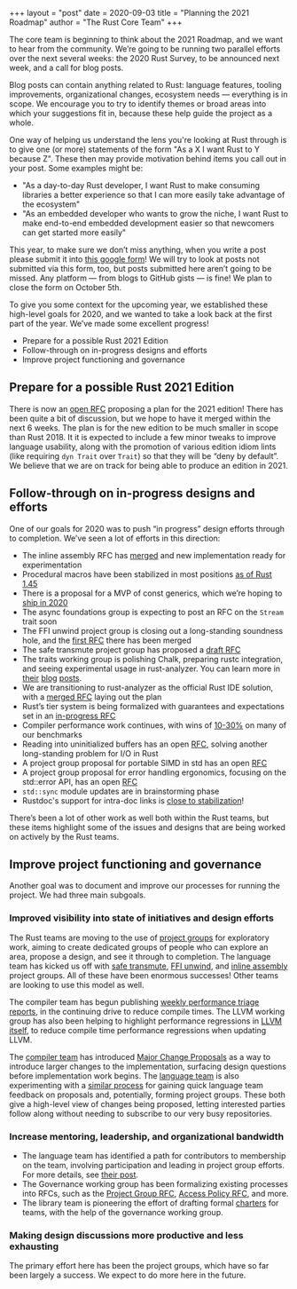 +++
layout = "post"
date = 2020-09-03
title = "Planning the 2021 Roadmap"
author = "The Rust Core Team"
+++

The core team is beginning to think about the 2021 Roadmap, and we want to hear from the community. We’re going to be running two parallel efforts over the next several weeks: the 2020 Rust Survey, to be announced next week, and a call for blog posts.

Blog posts can contain anything related to Rust: language features, tooling improvements, organizational changes, ecosystem needs — everything is in scope. We encourage you to try to identify themes or broad areas into which your suggestions fit in, because these help guide the project as a whole.

One way of helping us understand the lens you're looking at Rust through is to give one (or more) statements of the form "As a X I want Rust to Y because Z". These then may provide motivation behind items you call out in your post. Some examples might be:

- "As a day-to-day Rust developer, I want Rust to make consuming libraries a better experience so that I can more easily take advantage of the ecosystem"
- "As an embedded developer who wants to grow the niche, I want Rust to make end-to-end embedded development easier so that newcomers can get started more easily"

This year, to make sure we don’t miss anything, when you write a post please submit it into [this google form](https://forms.gle/Hv41uA5qJEY89XRm7)! We will try to look at posts not submitted via this form, too, but posts submitted here aren’t going to be missed. Any platform — from blogs to GitHub gists — is fine! We plan to close the form on October 5th.

To give you some context for the upcoming year, we established these high-level goals for 2020, and we wanted to take a look back at the first part of the year. We’ve made some excellent progress!

- Prepare for a possible Rust 2021 Edition
- Follow-through on in-progress designs and efforts
- Improve project functioning and governance

## Prepare for a possible Rust 2021 Edition

There is now an [open RFC](https://github.com/rust-lang/rfcs/pull/2966) proposing a plan for the 2021 edition! There has been quite a bit of discussion, but we hope to have it merged within the next 6 weeks. The plan is for the new edition to be much smaller in scope than Rust 2018. It it is expected to include a few minor tweaks to improve language usability, along with the promotion of various edition idiom lints (like requiring `dyn Trait` over `Trait`) so that they will be “deny by default”. We believe that we are on track for being able to produce an edition in 2021.

## Follow-through on in-progress designs and efforts

One of our goals for 2020 was to push “in progress” design efforts through to completion. We’ve seen a lot of efforts in this direction:

- The inline assembly RFC has [merged](https://rust-lang.github.io/rfcs/2873-inline-asm.html) and new implementation ready for experimentation
- Procedural macros have been stabilized in most positions [as of Rust 1.45](https://blog.rust-lang.org/2020/07/16/Rust-1.45.0.html#stabilizing-function-like-procedural-macros-in-expressions-patterns-and-statements)
- There is a proposal for a MVP of const generics, which we’re hoping to [ship in 2020](https://without.boats/blog/shipping-const-generics/)
- The async foundations group is expecting to post an RFC on the `Stream` trait soon
- The FFI unwind project group is closing out a long-standing soundness hole, and the [first RFC](https://rust-lang.github.io/rfcs/2945-c-unwind-abi.html) there has been merged
- The safe transmute project group has proposed a [draft RFC](https://github.com/rust-lang/rfcs/pull/2981)
- The traits working group is polishing Chalk, preparing rustc integration, and seeing experimental usage in rust-analyzer. You can learn more in [their](https://blog.rust-lang.org/inside-rust/2020/03/28/traits-sprint-1.html) [blog](https://blog.rust-lang.org/inside-rust/2020/05/18/traits-sprint-2.html) [posts](https://blog.rust-lang.org/inside-rust/2020/07/17/traits-sprint-3.html).
- We are transitioning to rust-analyzer as the official Rust IDE solution, with a [merged RFC](https://rust-lang.github.io/rfcs/2912-rust-analyzer.html) laying out the plan
- Rust’s tier system is being formalized with guarantees and expectations set in an [in-progress RFC](https://github.com/rust-lang/rfcs/pull/2803)
- Compiler performance work continues, with wins of [10-30%](https://perf.rust-lang.org/compare.html?start=2020-01-01&end=&stat=instructions%3Au) on many of our benchmarks
- Reading into uninitialized buffers has an open [RFC](https://github.com/sfackler/rfcs/blob/read-buf/text/0000-read-buf.md), solving another long-standing problem for I/O in Rust
- A project group proposal for portable SIMD in std has an open [RFC](https://github.com/KodrAus/rfcs/blob/simd-pg/text/0000-stdsimd.md)
- A project group proposal for error handling ergonomics, focusing on the std::error API, has an open [RFC](https://github.com/yaahc/rfcs/blob/ehpg/text/0000-project-error-handling.md)
- `std::sync` module updates are in brainstorming phase
- Rustdoc's support for intra-doc links is [close to stabilization](https://github.com/rust-lang/rust/pull/74430)!

There’s been a lot of other work as well both within the Rust teams, but these items highlight some of the issues and designs that are being worked on actively by the Rust teams.

## Improve project functioning and governance

Another goal was to document and improve our processes for running the project. We had three main subgoals.

### Improved visibility into state of initiatives and design efforts

The Rust teams are moving to the use of [project groups](https://rust-lang.github.io/rfcs/2856-project-groups.html) for exploratory work, aiming to create dedicated groups of people who can explore an area, propose a design, and see it through to completion. The language team has kicked us off with [safe transmute](https://github.com/rust-lang/project-safe-transmute/), [FFI unwind](https://github.com/rust-lang/project-ffi-unwind/), and [inline assembly](https://github.com/rust-lang/project-inline-asm) project groups. All of these have been enormous successes! Other teams are looking to use this model as well.

The compiler team has begun publishing [weekly performance triage reports](https://github.com/rust-lang/rustc-perf/tree/master/triage), in the continuing drive to reduce compile times. The LLVM working group has also been helping to highlight performance regressions in [LLVM itself](https://nikic.github.io/2020/05/10/Make-LLVM-fast-again.html), to reduce compile time performance regressions when updating LLVM.

The [compiler team](https://github.com/rust-lang/compiler-team/) has introduced [Major Change Proposals](https://forge.rust-lang.org/compiler/mcp.html) as a way to introduce larger changes to the implementation, surfacing design questions before implementation work begins. The [language team](https://github.com/rust-lang/lang-team/) is also experimenting with a [similar process](https://lang-team.rust-lang.org/proposing_a_project.html) for gaining quick language team feedback on proposals and, potentially, forming project groups. These both give a high-level view of changes being proposed, letting interested parties follow along without needing to subscribe to our very busy repositories.

### Increase mentoring, leadership, and organizational bandwidth

- The language team has identified a path for contributors to membership on the team, involving participation and leading in project group efforts. For more details, see [their post](https://blog.rust-lang.org/inside-rust/2020/07/09/lang-team-path-to-membership.html).
- The Governance working group has been formalizing existing processes into RFCs, such as the [Project Group RFC](https://rust-lang.github.io/rfcs/2856-project-groups.html), [Access Policy RFC](https://github.com/rust-lang/rfcs/pull/2872), and more.
- The library team is pioneering the effort of drafting formal [charters](https://github.com/KodrAus/rfcs/blob/libs-governance/text/0000-libs-governance.md) for teams, with the help of the governance working group.

### Making design discussions more productive and less exhausting

The primary effort here has been the project groups, which have so far been largely a success. We expect to do more here in the future.
